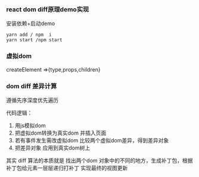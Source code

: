 ### react dom diff原理demo实现
安装依赖+启动demo
```
yarn add / npm  i
yarn start /npm start
```

### 虚拟dom
createElement =>{type,props,children}
### dom diff 差异计算
遵循先序深度优先遍历 

 代码逻辑：
 1. 用js模拟dom
 2. 把虚拟dom转换为真实dom 并插入页面
 3. 若有事件发生需改虚拟dom 比较两个虚拟dom差异，得到差异对象 
 4. 把差异对象 应用到真实dom树上

其实 diff 算法的本质就是 找出两个dom 对象中的不同的地方，生成补丁包，根据补丁包给元素一层层递归打补丁 实现最终的视图更新  
